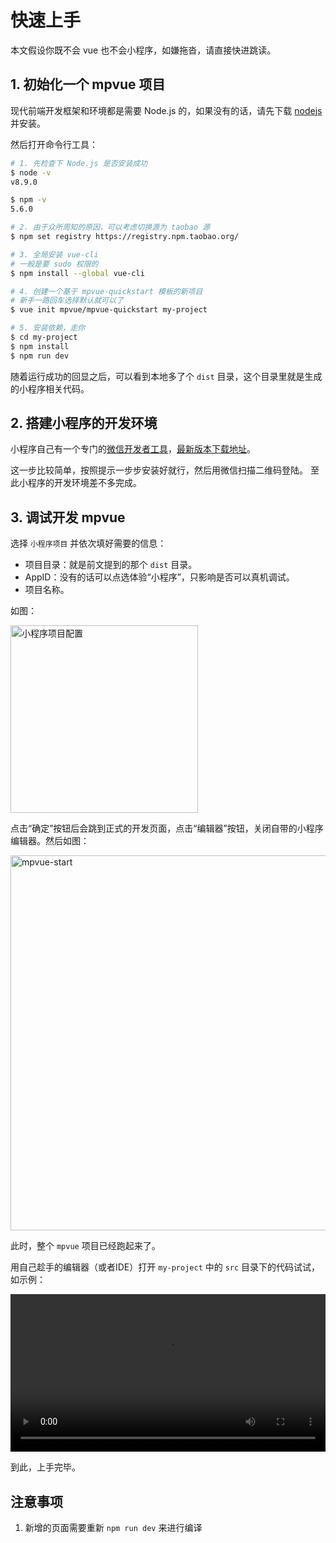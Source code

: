 <script crossorigin="anonymous" src="//www.dpfile.com/app/owl/static/owl_1.5.28.js"></script>
<script>
Owl.start({
    project: 'mpvue-doc',
    pageUrl: 'mpvue/quickstart'
})
</script>

# 快速上手

本文假设你既不会 vue 也不会小程序，如嫌拖沓，请直接快进跳读。

## 1. 初始化一个 mpvue 项目
现代前端开发框架和环境都是需要 Node.js 的，如果没有的话，请先下载 [nodejs](https://nodejs.org/) 并安装。

然后打开命令行工具：

``` bash
# 1. 先检查下 Node.js 是否安装成功
$ node -v
v8.9.0

$ npm -v
5.6.0

# 2. 由于众所周知的原因，可以考虑切换源为 taobao 源
$ npm set registry https://registry.npm.taobao.org/

# 3. 全局安装 vue-cli
# 一般是要 sudo 权限的
$ npm install --global vue-cli

# 4. 创建一个基于 mpvue-quickstart 模板的新项目
# 新手一路回车选择默认就可以了
$ vue init mpvue/mpvue-quickstart my-project

# 5. 安装依赖，走你
$ cd my-project
$ npm install
$ npm run dev
```

随着运行成功的回显之后，可以看到本地多了个 `dist` 目录，这个目录里就是生成的小程序相关代码。

## 2. 搭建小程序的开发环境
小程序自己有一个专门的[微信开发者工具](https://mp.weixin.qq.com/debug/wxadoc/dev/devtools/devtools.html)，[最新版本下载地址](https://mp.weixin.qq.com/debug/wxadoc/dev/devtools/download.html)。

这一步比较简单，按照提示一步步安装好就行，然后用微信扫描二维码登陆。
至此小程序的开发环境差不多完成。

## 3. 调试开发 mpvue
选择 `小程序项目` 并依次填好需要的信息：

- 项目目录：就是前文提到的那个 `dist` 目录。
- AppID：没有的话可以点选体验“小程序”，只影响是否可以真机调试。
- 项目名称。

如图：

<img src="../../assets/quick-start/1.png" width="300" alt="小程序项目配置">

点击“确定”按钮后会跳到正式的开发页面，点击“编辑器”按钮，关闭自带的小程序编辑器。然后如图：

<img src="../../assets/quick-start/2.png" width="600" alt="mpvue-start">

此时，整个 `mpvue` 项目已经跑起来了。

用自己趁手的编辑器（或者IDE）打开 `my-project` 中的 `src` 目录下的代码试试，如示例：

<video src="../../assets/quick-start/dev.mp4" width="100%" height="auto" controls="controls"></video>

到此，上手完毕。

## 注意事项

1. 新增的页面需要重新 `npm run dev` 来进行编译
